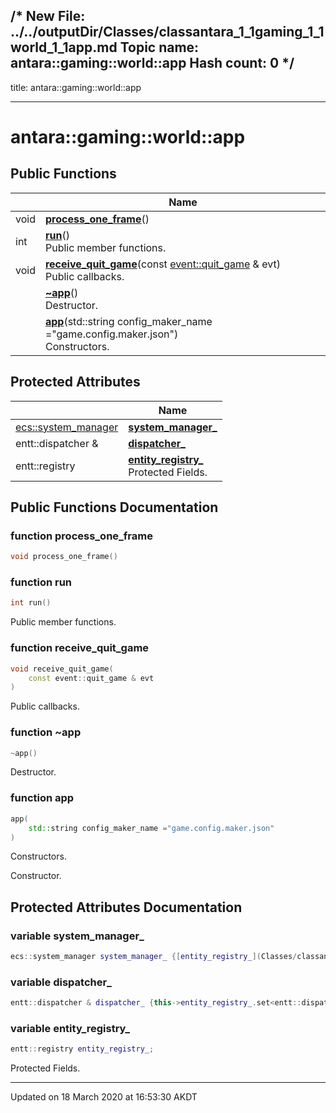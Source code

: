 /*
  New File: ../../outputDir/Classes/classantara_1_1gaming_1_1world_1_1app.md
  Topic name: antara::gaming::world::app
  Hash count: 0
*/
---
title: antara::gaming::world::app


---

# antara::gaming::world::app















## Public Functions

|                | Name           |
| -------------- | -------------- |
| void | **[process_one_frame](Classes/classantara_1_1gaming_1_1world_1_1app.md#function-process_one_frame)**()  |
| int | **[run](Classes/classantara_1_1gaming_1_1world_1_1app.md#function-run)**() <br>Public member functions.  |
| void | **[receive_quit_game](Classes/classantara_1_1gaming_1_1world_1_1app.md#function-receive_quit_game)**(const [event::quit_game](Classes/structantara_1_1gaming_1_1event_1_1quit__game.md) & evt) <br>Public callbacks.  |
|  | **[~app](Classes/classantara_1_1gaming_1_1world_1_1app.md#function-~app)**() <br>Destructor.  |
|  | **[app](Classes/classantara_1_1gaming_1_1world_1_1app.md#function-app)**(std::string config_maker_name ="game.config.maker.json") <br>Constructors.  |



## Protected Attributes

|                | Name           |
| -------------- | -------------- |
| [ecs::system_manager](Classes/classantara_1_1gaming_1_1ecs_1_1system__manager.md) | **[system_manager_](Classes/classantara_1_1gaming_1_1world_1_1app.md#variable-system_manager_)**  |
| entt::dispatcher & | **[dispatcher_](Classes/classantara_1_1gaming_1_1world_1_1app.md#variable-dispatcher_)**  |
| entt::registry | **[entity_registry_](Classes/classantara_1_1gaming_1_1world_1_1app.md#variable-entity_registry_)** <br>Protected Fields.  |









## Public Functions Documentation

### function process_one_frame

```cpp
void process_one_frame()
```




























### function run

```cpp
int run()
```

Public member functions. 



























### function receive_quit_game

```cpp
void receive_quit_game(
    const event::quit_game & evt
)
```

Public callbacks. 



























### function ~app

```cpp
~app()
```

Destructor. 



























### function app

```cpp
app(
    std::string config_maker_name ="game.config.maker.json"
)
```

Constructors. 

























Constructor. 





## Protected Attributes Documentation

### variable system_manager_

```cpp
ecs::system_manager system_manager_ {[entity_registry_](Classes/classantara_1_1gaming_1_1world_1_1app.md#variable-entity_registry_)};
```




























### variable dispatcher_

```cpp
entt::dispatcher & dispatcher_ {this->entity_registry_.set<entt::dispatcher>()};
```




























### variable entity_registry_

```cpp
entt::registry entity_registry_;
```

Protected Fields. 






























-------------------------------

Updated on 18 March 2020 at 16:53:30 AKDT



